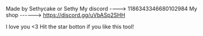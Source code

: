 Made by Sethycake or Sethy 
My discord ----> 1186343346680102984
My shop ------> https://discord.gg/uVbASp2SHH

I love you <3
Hit the star botton if you like this tool!
